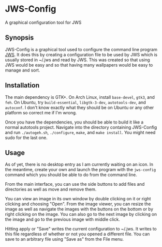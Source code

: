 # JWS-Config
A graphical configuration tool for JWS

## Synopsis
JWS-Config is a graphical tool used to configure the command line program
[JWS](https://github.com/JasonWaataja/JWS). It does this by creating a
configuration file to be used by JWS which is usually stored in ~/.jws and read
by JWS. This was created so that using JWS would be easy and so that having many
wallpapers would be easy to manage and sort.

## Installation
The main dependency is GTK+. On Arch Linux, install `base-devel`, `gtk3`, and
`feh`. On Ubuntu, try `build-essential`, `libgtk-3-dev`, `autotools-dev`, and
`autoconf`. I don't know exactly what they should be on Ubuntu or any other
platform so correct me if I'm wrong.

Once you have the dependencies, you should be able to build it like a normal
autotools project. Navigate into the directory containing JWS-Config and run
`./autogeh.sh`, `./configure`, `make`, and `make install`. You might need sudo
for the last one.

## Usage
As of yet, there is no desktop entry as I am currently waiting on an icon. In
the meantime, create your own and launch the program with the `jws-config`
command which you should be able to do from the command line.

From the main interface, you can use the side buttons to add files and
directories as well as move and remove them.

You can view an image in its own window by double clicking on it or right
clicking and choosing "Open". From the image viewer, you can resize the image as
well as navigate the images with the buttons on the bottom or by right clicking
on the image. You can also go to the next image by clicking on the image and go
to the previous image with middle click.

Hitting apply or "Save" writes the current configuration to ~/.jws. It writes to
this file regardless of whether or not you opened a different file. You can save
to an arbitrary file using "Save as" from the File menu.

